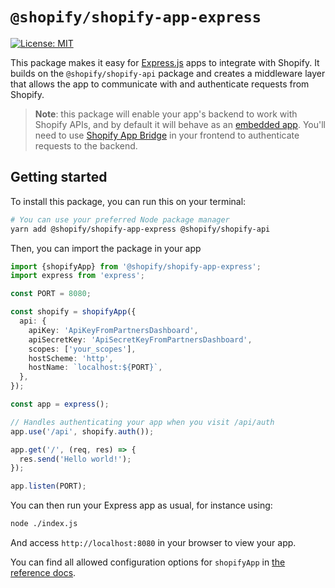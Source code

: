 # `@shopify/shopify-app-express`

<!-- ![Build Status]() -->

[![License: MIT](https://img.shields.io/badge/License-MIT-green.svg)](LICENSE.md)

<!--
Restore this once it's publised
[![npm version](https://badge.fury.io/js/%40shopify%2Fshopify-app-express.svg)](https://badge.fury.io/js/%40shopify%2Fshopify-app-express)
-->

This package makes it easy for [Express.js](https://expressjs.com/) apps to integrate with Shopify.
It builds on the `@shopify/shopify-api` package and creates a middleware layer that allows the app to communicate with and authenticate requests from Shopify.

> **Note**: this package will enable your app's backend to work with Shopify APIs, and by default it will behave as an [embedded app](https://shopify.dev/apps/auth/oauth/session-tokens). You'll need to use [Shopify App Bridge](https://shopify.dev/apps/tools/app-bridge) in your frontend to authenticate requests to the backend.

## Getting started

To install this package, you can run this on your terminal:

```bash
# You can use your preferred Node package manager
yarn add @shopify/shopify-app-express @shopify/shopify-api
```

Then, you can import the package in your app

```ts
import {shopifyApp} from '@shopify/shopify-app-express';
import express from 'express';

const PORT = 8080;

const shopify = shopifyApp({
  api: {
    apiKey: 'ApiKeyFromPartnersDashboard',
    apiSecretKey: 'ApiSecretKeyFromPartnersDashboard',
    scopes: ['your_scopes'],
    hostScheme: 'http',
    hostName: `localhost:${PORT}`,
  },
});

const app = express();

// Handles authenticating your app when you visit /api/auth
app.use('/api', shopify.auth());

app.get('/', (req, res) => {
  res.send('Hello world!');
});

app.listen(PORT);
```

You can then run your Express app as usual, for instance using:

```bash
node ./index.js
```

And access `http://localhost:8080` in your browser to view your app.

You can find all allowed configuration options for `shopifyApp` in [the reference docs](./docs/reference/shopifyApp.md).

